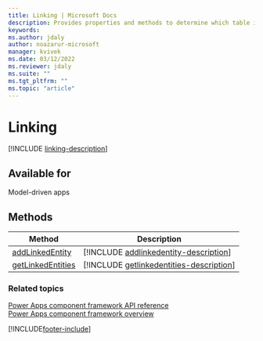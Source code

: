 ```yaml
---
title: Linking | Microsoft Docs
description: Provides properties and methods to determine which table is linked and to get all the tables linked.
keywords:
ms.author: jdaly
author: noazarur-microsoft
manager: kvivek
ms.date: 03/12/2022
ms.reviewer: jdaly
ms.suite: ""
ms.tgt_pltfrm: ""
ms.topic: "article"
---
```


# Linking

[!INCLUDE [linking-description](includes/linking-description.md)]

## Available for

Model-driven apps

## Methods

| Method                                              | Description                                                                                     |
| --------------------------------------------------- | ----------------------------------------------------------------------------------------------- |
| [addLinkedEntity](linking/addLinkedEntity.md)       | [!INCLUDE [addlinkedentity-description](linking/includes/addlinkedentity-description.md)]       |
| [getLinkedEntities](linking/getlinkedentities.md)   | [!INCLUDE [getlinkedentities-description](linking/includes/getlinkedentities-description.md)]   |

### Related topics

[Power Apps component framework API reference](../reference/index.md)<br/>
[Power Apps component framework overview](../overview.md)

[!INCLUDE[footer-include](../../../includes/footer-banner.md)]
